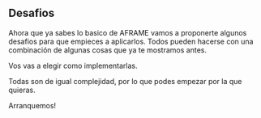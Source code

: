 ## Desafios


Ahora que ya sabes lo basico de AFRAME vamos a proponerte algunos desafios para que empieces a aplicarlos. Todos pueden hacerse con una combinación de algunas cosas que ya te mostramos antes.

Vos vas a elegir como implementarlas.

Todas son de igual complejidad, por lo que podes empezar por la que quieras.

Arranquemos!